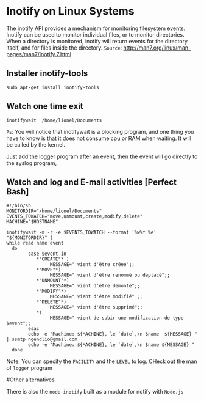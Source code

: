 # Inotify on Linux Systems
The inotify API provides a mechanism for monitoring filesystem
       events.  Inotify can be used to monitor individual files, or to
       monitor directories.  When a directory is monitored, inotify will
       return events for the directory itself, and for files inside the
       directory.
`Source`: http://man7.org/linux/man-pages/man7/inotify.7.html
## Installer inotify-tools

```
sudo apt-get install inotify-tools
```
## Watch one time exit

```
inotifywait  /home/lionel/Documents
```
`Ps`: You will notice that   inotifywait is a blocking program, and one thing you have to know is that it does not consume cpu or 
RAM when waiting. It will be called by the kernel.

Just add  the logger program after an event, then the event will go directly to the syslog program,
## Watch and log and E-mail activities [Perfect Bash]
```
#!/bin/sh
MONITORDIR="/home/lionel/Documents"
EVENTS_TOWATCH="move,unmount,create,modify,delete"
MACHINE="$HOSTNAME"

inotifywait -m -r -e $EVENTS_TOWATCH --format '%w%f %e' "${MONITORDIR}" |
while read name event
  do
        case $event in 
           *"CREATE"* )
                MESSAGE=" vient d'être créee";;
           *"MOVE"*)
                MESSAGE=" vient d'être renommé ou deplacé";;
           *"UNMOUNT"*) 
                MESSAGE=" vient d'être demonté";;
           *"MODIFY"*)
                MESSAGE=" vient d'être modifié" ;;
           *"DELETE"*)
                MESSAGE=" vient d'être supprimé";;
           *)
                MESSAGE=" vient de subir une modification de type $event";;
        esac
        echo -e "Machine: ${MACHINE}, le `date`,\n $name  ${MESSAGE} " | ssmtp ngendlio@gmail.com
        echo -e "Machine: ${MACHINE}, le `date`,\n $name ${MESSAGE} " 
  done
```
Note: You can specify the `FACILITY` and the `LEVEL` to log. CHeck out the man of `logger` program

#Other alternatives

There is also the `node-inotify` built as a module for notify with `Node.js`
